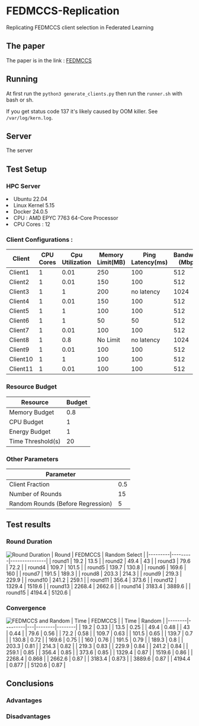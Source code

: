 # FEDMCCS-Replication
Replicating FEDMCCS client selection in Federated Learning
<br> 
## The paper
The paper is in the link : [FEDMCCS](https://ieeexplore.ieee.org/document/9212434)


## Running

At first run the `python3 generate_clients.py` then run the `runner.sh` with bash or sh.

If you get status code 137 it's likely caused by OOM killer. See `/var/log/kern.log`.

## Server
The server

## Test Setup

### HPC Server
<li> Ubuntu 22.04</li>
<li> Linux Kernel 5.15</li>
<li> Docker 24.0.5</li>
<li> CPU : AMD EPYC 7763 64-Core Processor</li>
<li> CPU Cores : 12</li>

### Client Configurations : 
| **Client**   | **CPU Cores** | **Cpu Utilization** | **Memory Limit(MB)** | **Ping Latency(ms)** | **Bandwidth (Mbps)** |
|----------|-----------|-----------------|------------------|------------------|------------------|
| Client1  | 1         | 0.01            | 250              | 100              | 512              |
| Client2  | 1         | 0.01            | 150              | 100              | 512              |
| Client3  | 1         | 1               | 200              | no latency       | 1024             |
| Client4  | 1         | 0.01            | 150              | 100              | 512              |
| Client5  | 1         | 1               | 100              | 100              | 512              |
| Client6  | 1         | 1               | 50               | 50               | 512              |
| Client7  | 1         | 0.01            | 100              | 100              | 512              |
| Client8  | 1         | 0.8             | No Limit         | no latency       | 1024             |
| Client9  | 1         | 0.01            | 100              | 100              | 512              |
| Client10 | 1         | 1               | 100              | 100              | 512              |
| Client11 | 1         | 0.01            | 100              | 100              | 512              |

### Resource Budget
| **Resource**          	| **Budget** 	|
|-------------------	|--------	|
| Memory Budget     	| 0.8    	|
| CPU Budget        	| 1      	|
| Energy Budget     	| 1      	|
| Time Threshold(s) 	| 20     	|

### Other Parameters
| **Parameter**                      	|     	|
|------------------------------------	|-----	|
| Client Fraction                    	| 0.5 	|
| Number of Rounds                   	| 15  	|
| Random Rounds  (Before Regression) 	| 5   	|

## Test results
### Round Duration
![Round Duration](https://github.com/bigwhoman/FEDMCCS-Replication/assets/79264715/6093db09-1974-4312-a492-7d6b28b5e945)
| Round        | FEDMCCS | Random Select |
|---------|---------|---------------|
| round1  | 19.2    | 13.5          |
| round2  | 49.4    | 43            |
| round3  | 79.6    | 72.2          |
| round4  | 109.7   | 101.5         |
| round5  | 139.7   | 130.8         |
| round6  | 169.6   | 160           |
| round7  | 191.5   | 189.3         |
| round8  | 203.3   | 214.3         |
| round9  | 219.3   | 229.9         |
| round10 | 241.2   | 259.1         |
| round11 | 356.4   | 373.6         |
| round12 | 1329.4  | 1519.6        |
| round13 | 2268.4  | 2662.6        |
| round14 | 3183.4  | 3889.6        |
| round15 | 4194.4  | 5120.6        |

### Convergence
![FEDMCCS and Random](https://github.com/bigwhoman/FEDMCCS-Replication/assets/79264715/f581f986-d3f5-4365-94ab-30d2425c9b02)
| Time   | FEDMCCS |   | Time   | Random |
|--------|---------|---|--------|--------|
|   19.2 |    0.33 |   |   13.5 |   0.25 |
|   49.4 |    0.48 |   |     43 |   0.44 |
|   79.6 |    0.56 |   |   72.2 |   0.58 |
|  109.7 |    0.63 |   |  101.5 |   0.65 |
|  139.7 |     0.7 |   |  130.8 |   0.72 |
|  169.6 |    0.75 |   |    160 |   0.76 |
|  191.5 |    0.79 |   |  189.3 |    0.8 |
|  203.3 |    0.81 |   |  214.3 |   0.82 |
|  219.3 |    0.83 |   |  229.9 |   0.84 |
|  241.2 |    0.84 |   |  259.1 |   0.85 |
|  356.4 |    0.85 |   |  373.6 |   0.85 |
| 1329.4 |    0.87 |   | 1519.6 |   0.86 |
| 2268.4 |   0.868 |   | 2662.6 |   0.87 |
| 3183.4 |   0.873 |   | 3889.6 |   0.87 |
| 4194.4 |   0.877 |   | 5120.6 |   0.87 |



## Conclusions

### Advantages

### Disadvantages
